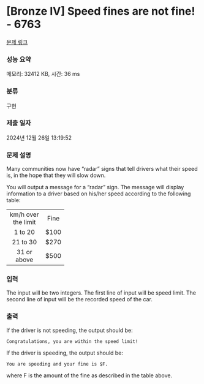 # [Bronze IV] Speed fines are not fine! - 6763 

[문제 링크](https://www.acmicpc.net/problem/6763) 

### 성능 요약

메모리: 32412 KB, 시간: 36 ms

### 분류

구현

### 제출 일자

2024년 12월 26일 13:19:52

### 문제 설명

<p>Many communities now have “radar” signs that tell drivers what their speed is, in the hope that they will slow down.</p>

<p>You will output a message for a “radar” sign. The message will display information to a driver based on his/her speed according to the following table:</p>

<table class="table table-bordered" style="width:30%">
	<tbody>
		<tr>
			<td style="text-align:center">km/h over the limit</td>
			<td style="text-align:center">Fine</td>
		</tr>
		<tr>
			<td style="text-align:center">1 to 20</td>
			<td style="text-align:center">$100</td>
		</tr>
		<tr>
			<td style="text-align:center">21 to 30</td>
			<td style="text-align:center">$270</td>
		</tr>
		<tr>
			<td style="text-align:center">31 or above</td>
			<td style="text-align:center">$500</td>
		</tr>
	</tbody>
</table>

### 입력 

 <p>The input will be two integers. The first line of input will be speed limit. The second line of input will be the recorded speed of the car.</p>

### 출력 

 <p>If the driver is not speeding, the output should be:</p>

<p><code>Congratulations, you are within the speed limit! </code></p>

<p>If the driver is speeding, the output should be:</p>

<p><code>You are speeding and your fine is $F. </code></p>

<p>where F is the amount of the fine as described in the table above.</p>

